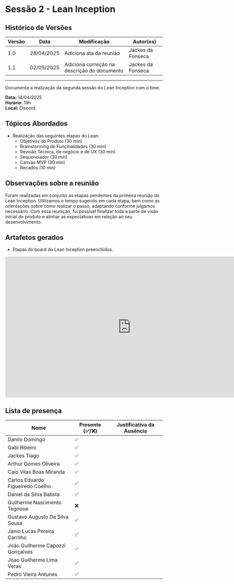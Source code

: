 # Sessão 2 - Lean Inception

## Histórico de Versões

| Versão | Data       | Modificação                | Autor(es)         |
|--------|------------|----------------------------|-------------------|
|   1.0  | 28/04/2025 | Adiciona ata da reunião    | Jackes da Fonseca |
|   1.1  | 02/05/2025 | Adiciona correção na descrição do documento    | Jackes da Fonseca |

---

Documenta a realização da segunda sessão do Lean Inception com o time.

**Data:** 14/04/2025      
**Horário:** 19h         
**Local:** Discord         

## Tópicos Abordados
- Realização das seguintes etapas do Lean:
  - Objetivos do Produto (30 min)
  - Brainstorming de Funcinalidades (30 min)
  - Revisão Técnica, de negócio e de UX (30 min)
  - Sequenciador (30 min)
  - Canvas MVP (30 min)
  - Recados (10 min)

## Observações sobre a reunião
Foram realizadas em conjunto as etapas pendentes da primeira reunião do Lean Inception. Utilizamos o tempo sugerido em cada etapa, bem como as orientações sobre como realizar o passo, adaptando conforme julgamos necessário. Com essa reuniçao, foi possível finalizar toda a parte de visão inicial do produto e alinhar as expectativas em relação ao seu desenvolvimento.

## Artafetos gerados
- Etapas do board do Lean Inception preenchidos.

<iframe style="border: 1px solid rgba(0, 0, 0, 0.1);" width="800" height="450" src="https://embed.figma.com/board/1ymY7TSvIhFjh4hmK5XZCR/Lean-Inception?node-id=0-1&embed-host=share" allowfullscreen></iframe>


## Lista de presença
| Nome                              | Presente (✅/❌) | Justificativa da Ausência               |
|-----------------------------------|-------------------|-----------------------------------------|
| Danilo Domingo                    |     ✅           |                                         |
| Gabi Ribeiro                      |     ✅           |                                         |
| Jackes Tiago                      |     ✅           |                                         |
| Arthur Gomes Oliveira             |     ✅           |                                         |
| Caio Vilas Boas Miranda           |     ✅           |                                         |
| Carlos Eduardo Figueiredo Coelho  |     ✅           |                                         |
| Daniel da Silva Batista           |     ✅           |                                         |
| Guilherme Nascimento Tegnoue      |     ❌           |                                         |
| Gustavo Augusto Da Silva Sousa    |     ✅           |                                         |
| Janio Lucas Pereira Carrilho      |     ✅           |                                         |
| João Guilherme Capozzi Gonçalves  |     ✅           |                                         |
| Joao Guilherme Lima Veras         |     ✅           |                                         |
| Pedro Vieira Antunes              |     ✅           |                                         |
